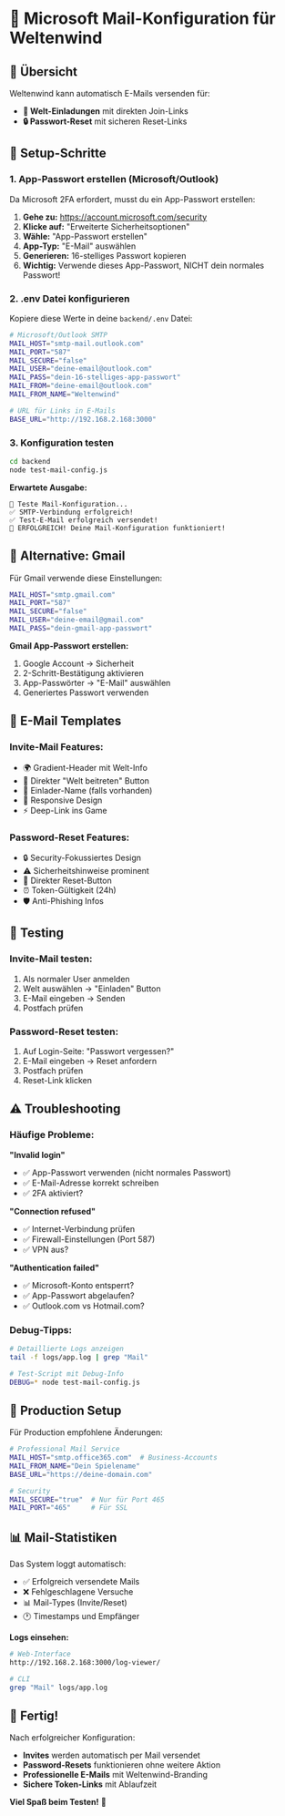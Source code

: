 # 📧 Microsoft Mail-Konfiguration für Weltenwind

## 🎯 Übersicht

Weltenwind kann automatisch E-Mails versenden für:
- **🎫 Welt-Einladungen** mit direkten Join-Links
- **🔒 Passwort-Reset** mit sicheren Reset-Links

## 🔧 Setup-Schritte

### 1. App-Passwort erstellen (Microsoft/Outlook)

Da Microsoft 2FA erfordert, musst du ein App-Passwort erstellen:

1. **Gehe zu:** https://account.microsoft.com/security
2. **Klicke auf:** "Erweiterte Sicherheitsoptionen" 
3. **Wähle:** "App-Passwort erstellen"
4. **App-Typ:** "E-Mail" auswählen
5. **Generieren:** 16-stelliges Passwort kopieren
6. **Wichtig:** Verwende dieses App-Passwort, NICHT dein normales Passwort!

### 2. .env Datei konfigurieren

Kopiere diese Werte in deine `backend/.env` Datei:

```bash
# Microsoft/Outlook SMTP
MAIL_HOST="smtp-mail.outlook.com"
MAIL_PORT="587"
MAIL_SECURE="false"
MAIL_USER="deine-email@outlook.com"
MAIL_PASS="dein-16-stelliges-app-passwort"
MAIL_FROM="deine-email@outlook.com"
MAIL_FROM_NAME="Weltenwind"

# URL für Links in E-Mails
BASE_URL="http://192.168.2.168:3000"
```

### 3. Konfiguration testen

```bash
cd backend
node test-mail-config.js
```

**Erwartete Ausgabe:**
```
📧 Teste Mail-Konfiguration...
✅ SMTP-Verbindung erfolgreich!
✅ Test-E-Mail erfolgreich versendet!
🎯 ERFOLGREICH! Deine Mail-Konfiguration funktioniert!
```

## 📧 Alternative: Gmail

Für Gmail verwende diese Einstellungen:

```bash
MAIL_HOST="smtp.gmail.com"
MAIL_PORT="587"
MAIL_SECURE="false"
MAIL_USER="deine-email@gmail.com"
MAIL_PASS="dein-gmail-app-passwort"
```

**Gmail App-Passwort erstellen:**
1. Google Account → Sicherheit
2. 2-Schritt-Bestätigung aktivieren
3. App-Passwörter → "E-Mail" auswählen
4. Generiertes Passwort verwenden

## 🎨 E-Mail Templates

### Invite-Mail Features:
- 🌍 Gradient-Header mit Welt-Info
- 🚀 Direkter "Welt beitreten" Button
- 👤 Einlader-Name (falls vorhanden)
- 📱 Responsive Design
- ⚡ Deep-Link ins Game

### Password-Reset Features:
- 🔒 Security-Fokussiertes Design
- ⚠️ Sicherheitshinweise prominent
- 🔑 Direkter Reset-Button
- ⏰ Token-Gültigkeit (24h)
- 🛡️ Anti-Phishing Infos

## 🧪 Testing

### Invite-Mail testen:
1. Als normaler User anmelden
2. Welt auswählen → "Einladen" Button
3. E-Mail eingeben → Senden
4. Postfach prüfen

### Password-Reset testen:
1. Auf Login-Seite: "Passwort vergessen?"
2. E-Mail eingeben → Reset anfordern
3. Postfach prüfen
4. Reset-Link klicken

## ⚠️ Troubleshooting

### Häufige Probleme:

**"Invalid login"**
- ✅ App-Passwort verwenden (nicht normales Passwort)
- ✅ E-Mail-Adresse korrekt schreiben
- ✅ 2FA aktiviert?

**"Connection refused"**
- ✅ Internet-Verbindung prüfen
- ✅ Firewall-Einstellungen (Port 587)
- ✅ VPN aus?

**"Authentication failed"**
- ✅ Microsoft-Konto entsperrt?
- ✅ App-Passwort abgelaufen?
- ✅ Outlook.com vs Hotmail.com?

### Debug-Tipps:

```bash
# Detaillierte Logs anzeigen
tail -f logs/app.log | grep "Mail"

# Test-Script mit Debug-Info
DEBUG=* node test-mail-config.js
```

## 🚀 Production Setup

Für Production empfohlene Änderungen:

```bash
# Professional Mail Service
MAIL_HOST="smtp.office365.com"  # Business-Accounts
MAIL_FROM_NAME="Dein Spielename"
BASE_URL="https://deine-domain.com"

# Security
MAIL_SECURE="true"  # Nur für Port 465
MAIL_PORT="465"     # Für SSL
```

## 📊 Mail-Statistiken

Das System loggt automatisch:
- ✅ Erfolgreich versendete Mails
- ❌ Fehlgeschlagene Versuche
- 📊 Mail-Types (Invite/Reset)
- 🕐 Timestamps und Empfänger

**Logs einsehen:**
```bash
# Web-Interface
http://192.168.2.168:3000/log-viewer/

# CLI
grep "Mail" logs/app.log
```

## 🎉 Fertig!

Nach erfolgreicher Konfiguration:
- **Invites** werden automatisch per Mail versendet
- **Password-Resets** funktionieren ohne weitere Aktion
- **Professionelle E-Mails** mit Weltenwind-Branding
- **Sichere Token-Links** mit Ablaufzeit

**Viel Spaß beim Testen!** 🚀